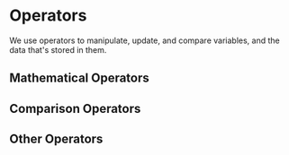 # Operators
We use operators to manipulate, update, and compare variables, and the data that's stored in them.

## Mathematical Operators

## Comparison Operators

## Other Operators



